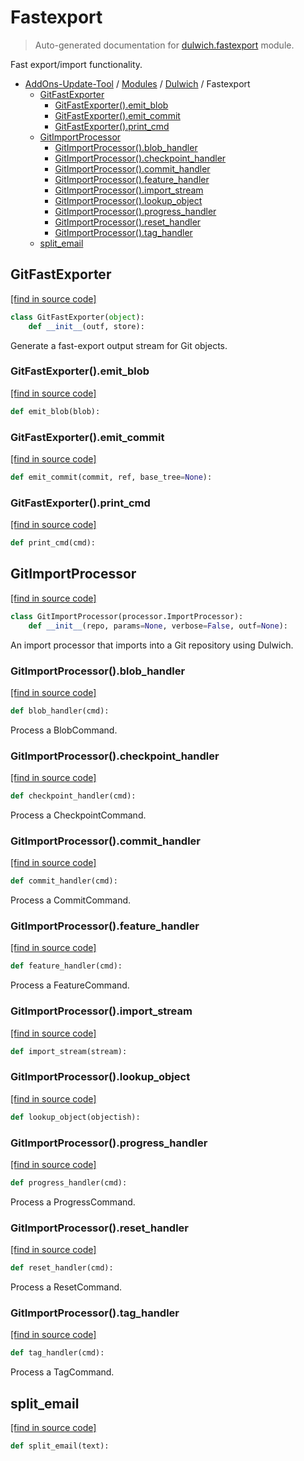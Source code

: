 # Fastexport

> Auto-generated documentation for [dulwich.fastexport](https://github.com/alchem1ster/AddOns-Update-Tool/blob/main/dulwich/fastexport.py) module.

Fast export/import functionality.

- [AddOns-Update-Tool](../README.md#addons-update-tool-index) / [Modules](../MODULES.md#addons-update-tool-modules) / [Dulwich](index.md#dulwich) / Fastexport
    - [GitFastExporter](#gitfastexporter)
        - [GitFastExporter().emit_blob](#gitfastexporteremit_blob)
        - [GitFastExporter().emit_commit](#gitfastexporteremit_commit)
        - [GitFastExporter().print_cmd](#gitfastexporterprint_cmd)
    - [GitImportProcessor](#gitimportprocessor)
        - [GitImportProcessor().blob_handler](#gitimportprocessorblob_handler)
        - [GitImportProcessor().checkpoint_handler](#gitimportprocessorcheckpoint_handler)
        - [GitImportProcessor().commit_handler](#gitimportprocessorcommit_handler)
        - [GitImportProcessor().feature_handler](#gitimportprocessorfeature_handler)
        - [GitImportProcessor().import_stream](#gitimportprocessorimport_stream)
        - [GitImportProcessor().lookup_object](#gitimportprocessorlookup_object)
        - [GitImportProcessor().progress_handler](#gitimportprocessorprogress_handler)
        - [GitImportProcessor().reset_handler](#gitimportprocessorreset_handler)
        - [GitImportProcessor().tag_handler](#gitimportprocessortag_handler)
    - [split_email](#split_email)

## GitFastExporter

[[find in source code]](https://github.com/alchem1ster/AddOns-Update-Tool/blob/main/dulwich/fastexport.py#L48)

```python
class GitFastExporter(object):
    def __init__(outf, store):
```

Generate a fast-export output stream for Git objects.

### GitFastExporter().emit_blob

[[find in source code]](https://github.com/alchem1ster/AddOns-Update-Tool/blob/main/dulwich/fastexport.py#L69)

```python
def emit_blob(blob):
```

### GitFastExporter().emit_commit

[[find in source code]](https://github.com/alchem1ster/AddOns-Update-Tool/blob/main/dulwich/fastexport.py#L122)

```python
def emit_commit(commit, ref, base_tree=None):
```

### GitFastExporter().print_cmd

[[find in source code]](https://github.com/alchem1ster/AddOns-Update-Tool/blob/main/dulwich/fastexport.py#L57)

```python
def print_cmd(cmd):
```

## GitImportProcessor

[[find in source code]](https://github.com/alchem1ster/AddOns-Update-Tool/blob/main/dulwich/fastexport.py#L128)

```python
class GitImportProcessor(processor.ImportProcessor):
    def __init__(repo, params=None, verbose=False, outf=None):
```

An import processor that imports into a Git repository using Dulwich.

### GitImportProcessor().blob_handler

[[find in source code]](https://github.com/alchem1ster/AddOns-Update-Tool/blob/main/dulwich/fastexport.py#L150)

```python
def blob_handler(cmd):
```

Process a BlobCommand.

### GitImportProcessor().checkpoint_handler

[[find in source code]](https://github.com/alchem1ster/AddOns-Update-Tool/blob/main/dulwich/fastexport.py#L157)

```python
def checkpoint_handler(cmd):
```

Process a CheckpointCommand.

### GitImportProcessor().commit_handler

[[find in source code]](https://github.com/alchem1ster/AddOns-Update-Tool/blob/main/dulwich/fastexport.py#L161)

```python
def commit_handler(cmd):
```

Process a CommitCommand.

### GitImportProcessor().feature_handler

[[find in source code]](https://github.com/alchem1ster/AddOns-Update-Tool/blob/main/dulwich/fastexport.py#L263)

```python
def feature_handler(cmd):
```

Process a FeatureCommand.

### GitImportProcessor().import_stream

[[find in source code]](https://github.com/alchem1ster/AddOns-Update-Tool/blob/main/dulwich/fastexport.py#L145)

```python
def import_stream(stream):
```

### GitImportProcessor().lookup_object

[[find in source code]](https://github.com/alchem1ster/AddOns-Update-Tool/blob/main/dulwich/fastexport.py#L140)

```python
def lookup_object(objectish):
```

### GitImportProcessor().progress_handler

[[find in source code]](https://github.com/alchem1ster/AddOns-Update-Tool/blob/main/dulwich/fastexport.py#L227)

```python
def progress_handler(cmd):
```

Process a ProgressCommand.

### GitImportProcessor().reset_handler

[[find in source code]](https://github.com/alchem1ster/AddOns-Update-Tool/blob/main/dulwich/fastexport.py#L245)

```python
def reset_handler(cmd):
```

Process a ResetCommand.

### GitImportProcessor().tag_handler

[[find in source code]](https://github.com/alchem1ster/AddOns-Update-Tool/blob/main/dulwich/fastexport.py#L254)

```python
def tag_handler(cmd):
```

Process a TagCommand.

## split_email

[[find in source code]](https://github.com/alchem1ster/AddOns-Update-Tool/blob/main/dulwich/fastexport.py#L43)

```python
def split_email(text):
```
